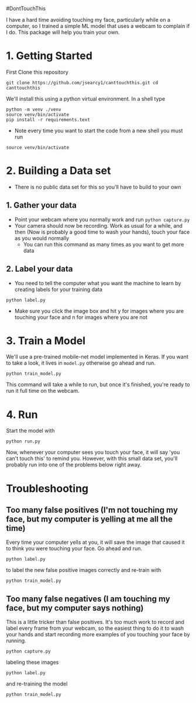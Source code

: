 
#DontTouchThis

I have a hard time avoiding touching my face, particularly while on a computer, so I trained a simple ML model that uses a webcam to complain if I do. This package will help you train your own.  

# 1. Getting Started

First Clone this repository

`git clone https://github.com/jsearcy1/canttouchthis.git
cd canttouchthis
`

We'll install this using a python virtual environment. In a shell type

```
python -m venv ./venv
source venv/bin/activate
pip install -r requirements.text
```

* Note every time you want to start the code from a new shell you must run

`source venv/bin/activate`

# 2. Building a Data set

* There is no public data set for this so you'll have to build to your own

## 1. Gather your data
* Point your webcam where you normally work and run
  `python capture.py`
* Your camera should now be recording. Work as usual for a while, and then (Now is probably a good time to wash your hands), touch your face as you would normally
   * You can run this command as many times as you want to get more data

## 2. Label your data
* You need to tell the computer what you want the machine to learn by creating labels for your training data

`python label.py`

* Make sure you click the image box and hit y for images where you are touching your face and n for images where you are not 

# 3. Train a Model
We'll use a pre-trained mobile-net model implemented in Keras. If you want to take a look, it lives in `model.py` otherwise go ahead and run.

`python train_model.py`

This command will take a  while to run, but once it's finished, you're ready to run it full time on the webcam.

# 4. Run

Start the model with

`python run.py`

Now, whenever your computer sees you touch your face, it will say 'you can't touch this' to remind you.
However, with this small data set, you'll probably run into one of the problems below right away.



# Troubleshooting 

## Too many false positives (I'm not touching my face, but my computer is yelling at me all the time)

Every time your computer yells at you, it will save the image that caused it to think you were touching your face. Go ahead and run.

`python label.py`

to label the new false positive images correctly and re-train with

`python train_model.py`



## Too many false negatives (I am touching my face, but my computer says nothing)

This is a little tricker than false positives. It's too much work to record and label every frame from your webcam, so the easiest thing to do it to wash your hands and start recording more examples of you touching your face by running.

`python capture.py`

labeling these images

`python label.py`

and re-training the model

`python train_model.py`



